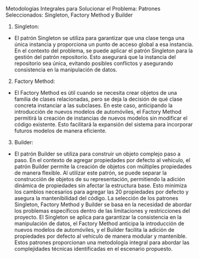 Metodologías Integrales para Solucionar el Problema:
Patrones Seleccionados: Singleton, Factory Method y Builder
1. Singleton:
- El patrón Singleton se utiliza para garantizar que una clase tenga una única instancia y proporciona un punto de acceso global a esa instancia. En el contexto del problema, se puede aplicar el patrón Singleton para la gestión del patrón repositorio. Esto asegurará que la instancia del repositorio sea única, evitando posibles conflictos y asegurando consistencia en la manipulación de datos.
2. Factory Method:
- El Factory Method es útil cuando se necesita crear objetos de una familia de clases relacionadas, pero se deja la decisión de qué clase concreta instanciar a las subclases. En este caso, anticipando la introducción de nuevos modelos de automóviles, el Factory Method permitirá la creación de instancias de nuevos modelos sin modificar el código existente. Esto facilitará la expansión del sistema para incorporar futuros modelos de manera eficiente.
3. Builder:
- El patrón Builder se utiliza para construir un objeto complejo paso a paso. En el contexto de agregar propiedades por defecto al vehículo, el patrón Builder permite la creación de objetos con múltiples propiedades de manera flexible. Al utilizar este patrón, se puede separar la construcción de objetos de su representación, permitiendo la adición dinámica de propiedades sin afectar la estructura base. Esto minimiza los cambios necesarios para agregar las 20 propiedades por defecto y asegura la mantenibilidad del código.
La selección de los patrones Singleton, Factory Method y Builder se basa en la necesidad de abordar los problemas específicos dentro de las limitaciones y restricciones del proyecto. El Singleton se aplica para garantizar la consistencia en la manipulación de datos, el Factory Method anticipa la introducción de nuevos modelos de automóviles, y el Builder facilita la adición de propiedades por defecto al vehículo de manera modular y mantenible. Estos patrones proporcionan una metodología integral para abordar las complejidades técnicas identificadas en el escenario propuesto.
